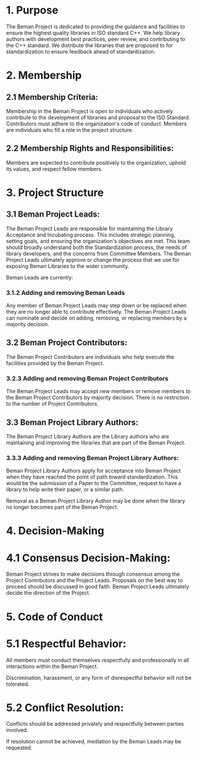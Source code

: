 # 1. Purpose

The Beman Project is dedicated to providing the guidance and facilities to ensure the highest quality libraries in ISO standard C++. We help library authors with development best practices, peer review, and contributing to the C++ standard. We distribute the libraries that are proposed to for standardization to ensure feedback ahead of standardization.

# 2. Membership

## 2.1 Membership Criteria:

Membership in the Beman Project is open to individuals who actively contribute to the development of libraries and proposal to the ISO Standard. Contributors must adhere to the organization's code of conduct.  Members are individuals who fill a role in the project structure.

## 2.2 Membership Rights and Responsibilities:

Members are expected to contribute positively to the organization, uphold its values, and respect fellow members.

# 3. Project Structure

## 3.1 Beman Project Leads:

The Beman Project Leads are responsible for maintaining the Library Acceptance and Incubating process.  This includes strategic planning, setting goals, and ensuring the organization's objectives are met.  This team should broadly understand both the Standardization process, the needs of library developers, and the concerns from Committee Members.  The Beman Project Leads ultimately approve or change the process that we use for exposing Beman Libraries to the wider community.

Beman Leads are currently:

### 3.1.2 Adding and removing Beman Leads

Any member of Beman Project Leads may step down or be replaced when they are no longer able to contribute effectively. The Beman Project Leads can nominate and decide on adding, removing, or replacing members by a majority decision.

## 3.2 Beman Project Contributors:

The Beman Project Contributors are individuals who help execute the facilities provided by the Beman Project.

### 3.2.3 Adding and removing Beman Project Contributors

The Beman Project Leads may accept new members or remove members to the Beman Project Contributors by majority decision.  There is no restriction to the number of Project Contributors.

## 3.3 Beman Project Library Authors:

The Beman Project Library Authors are the Library authors who are maintaining and improving the libraries that are part of the Beman Project.

### 3.3.3 Adding and removing Beman Project Library Authors:

Beman Project Library Authors apply for acceptance into Beman Project when they have reached the point of path toward standardization.  This would be the submission of a Paper to the Committee, request to have a library to help write their paper, or a similar path.

Removal as a Beman Project Library Author may be done when the library no longer becomes part of the Beman Project.

# 4. Decision-Making

# 4.1 Consensus Decision-Making:

Beman Project strives to make decisions through consensus among the Project Contributors and the Project Leads.  Proposals on the best way to proceed should be discussed in good faith.  Beman Project Leads ultimately decide the direction of the Project.

# 5. Code of Conduct

# 5.1 Respectful Behavior:

All members must conduct themselves respectfully and professionally in all interactions within the Beman Project.

Discrimination, harassment, or any form of disrespectful behavior will not be tolerated.

# 5.2 Conflict Resolution:

Conflicts should be addressed privately and respectfully between parties involved.

If resolution cannot be achieved, mediation by the Beman Leads may be requested.


